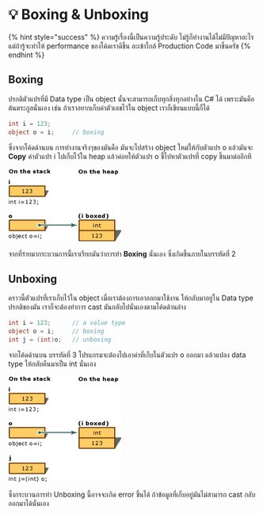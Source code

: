 # 💡 Boxing & Unboxing

{% hint style="success" %}
ความรู้เรื่องนี้เป็นความรู้ประดับ ไม่รู้ก็ทำงานได้ไม่มีปัญหาอะไร แต่ถ้ารู้จะทำให้ performance ของโค้ดเราดีขึ้น ละเข้าใกล้ Production Code มาขึ้นครัช
{% endhint %}

## Boxing

ปรกติตัวแปรที่มี Data type เป็น object นั้นจะสามารถเก็บทุกสิ่งทุกอย่างใน C\# ได้ เพราะมันคือต้นตระกูลนั่นเอง เช่น ถ้าเราอยากเก็บค่าตัวเลขไว้ใน object เราก็เขียนแบบนี้ก็ได้

```csharp
int i = 123;
object o = i;     // boxing
```

ซึ่งจากโค้ดด้านบน การทำงานจริงๆของมันคือ มันจะไปสร้าง object ใหม่ให้กับตัวแปร o แล้วมันจะ **Copy** ค่าตัวแปร i ไปเก็บไว้ใน heap แล้วค่อยให้ตัวแปร o ชี้ไปหาตัวแปรที่ copy ขึ้นมาต่ออีกที

![](../../../.gitbook/assets/image%20%28352%29.png)

จากที่ร่ายมากระบวนการนี้เราเรียกมันว่าการทำ **Boxing** นั่นเอง ซึ่งเกิดขึ้นภายในบรรทัดที่ 2

## Unboxing

คราวนี้ตัวแปรที่เราเก็บไว้ใน object เมื่อเราต้องการเอาออกมาใช้งาน ให้กลับมาอยู่ใน Data type ปรกติของมัน เราก็จะต้องทำการ cast มันกลับไปนั่นเองตามโค้ดด้านล่าง

```csharp
int i = 123;      // a value type
object o = i;     // boxing
int j = (int)o;   // unboxing
```

จากโค้ดด้านบน บรรทัดที่ 3 โปรแกรมจะต้องไปเอาค่าที่เก็บในตัวแปร o ออกมา แล้วแปลง data type ให้กลับคืนมาเป็น int นั่นเอง

![](../../../.gitbook/assets/image%20%28734%29.png)

ซึ่งกระบวนการทำ Unboxing นี้อาจจะเกิด error ขึ้นได้ ถ้าข้อมูลที่เก็บอยู่มันไม่สามารถ cast กลับออกมาได้นั่นเอง

